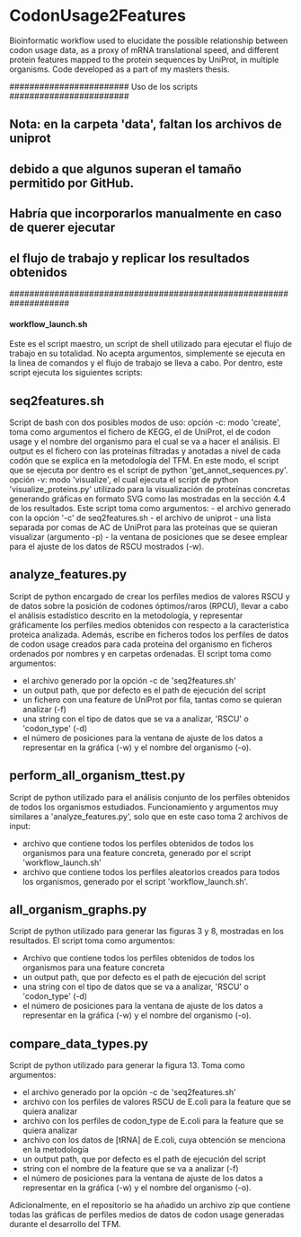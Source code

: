 # CodonUsage2Features
Bioinformatic workflow used to elucidate the possible relationship between codon usage data, as a proxy of mRNA translational speed,
and different protein features mapped to the protein sequences by UniProt, in multiple organisms. Code developed as a part of my masters thesis.

######################## Uso de los scripts ########################
## Nota: en la carpeta 'data', faltan los archivos de uniprot ######
## debido a que algunos superan el tamaño permitido por GitHub. ####
## Habría que incorporarlos manualmente en caso de querer ejecutar #
## el flujo de trabajo y replicar los resultados obtenidos #########
####################################################################

#### workflow_launch.sh ####
Este es el script maestro, un script de shell utilizado para ejecutar el flujo de trabajo en su totalidad. No acepta argumentos, simplemente se ejecuta
en la linea de comandos y el flujo de trabajo se lleva a cabo. Por dentro, este script ejecuta los siguientes scripts:
  
  ## seq2features.sh ##
  Script de bash con dos posibles modos de uso:
    opción -c: modo 'create', toma como argumentos el fichero de KEGG, el de UniProt, el de codon usage y el nombre del organismo para el cual se
    va a hacer el análisis. El output es el fichero con las proteínas filtradas y anotadas a nivel de cada codón que se explica en la metodología
    del TFM. En este modo, el script que se ejecuta por dentro es el script de python 'get_annot_sequences.py'.
    opción -v: modo 'visualize', el cual ejecuta el script de python 'visualize_proteins.py' utilizado para la visualización de proteínas concretas
    generando gráficas en formato SVG como las mostradas en la sección 4.4 de los resultados. Este script toma como argumentos:
    - el archivo generado con la opción '-c' de seq2features.sh
    - el archivo de uniprot
    - una lista separada por comas de AC de UniProt para las proteínas que se quieran visualizar (argumento -p)
    - la ventana de posiciones que se desee emplear para el ajuste de los datos de RSCU mostrados (-w).
    
  ## analyze_features.py ##
  Script de python encargado de crear los perfiles medios de valores RSCU y de datos sobre la posición de codones óptimos/raros (RPCU),
  llevar a cabo el análisis estadístico descrito en la metodología, y representar gráficamente los perfiles medios obtenidos con respecto a la característica
  proteica analizada. Además, escribe en ficheros todos los perfiles de datos de codon usage creados para cada proteína del organismo en ficheros
  ordenados por nombres y en carpetas ordenadas. El script toma como argumentos: 
  - el archivo generado por la opción -c de 'seq2features.sh'
  - un output path, que por defecto es el path de ejecución del script
  - un fichero con una feature de UniProt por fila, tantas como se quieran analizar (-f)
  - una string con el tipo de datos que se va a analizar, 'RSCU' o 'codon_type' (-d)
  - el número de posiciones para la ventana de ajuste de los datos a representar en la gráfica (-w) y el nombre del organismo (-o).
  
  ## perform_all_organism_ttest.py ##
  Script de python utilizado para el análisis conjunto de los perfiles obtenidos de todos los organismos estudiados. Funcionamiento
  y argumentos muy similares a 'analyze_features.py', solo que en este caso toma 2 archivos de input:
  - archivo que contiene todos los perfiles obtenidos de todos los organismos para una feature concreta, generado por el script 'workflow_launch.sh'
  - archivo que contiene todos los perfiles aleatorios creados para todos los organismos, generado por el script 'workflow_launch.sh'.
  
  ## all_organism_graphs.py ##
  Script de python utilizado para generar las figuras 3 y 8, mostradas en los resultados. El script toma como argumentos:
  - Archivo que contiene todos los perfiles obtenidos de todos los organismos para una feature concreta
  - un output path, que por defecto es el path de ejecución del script
  - una string con el tipo de datos que se va a analizar, 'RSCU' o 'codon_type' (-d)
  - el número de posiciones para la ventana de ajuste de los datos a representar en la gráfica (-w) y el nombre del organismo (-o).
  
  ## compare_data_types.py ##
  Script de python utilizado para generar la figura 13. Toma como argumentos:
  - el archivo generado por la opción -c de 'seq2features.sh'
  - archivo con los perfiles de valores RSCU de E.coli para la feature que se quiera analizar
  - archivo con los perfiles de codon_type de E.coli para la feature que se quiera analizar
  - archivo con los datos de [tRNA] de E.coli, cuya obtención se menciona en la metodología
  - un output path, que por defecto es el path de ejecución del script
  - string con el nombre de la feature que se va a analizar (-f)
  - el número de posiciones para la ventana de ajuste de los datos a representar en la gráfica (-w) y el nombre del organismo (-o).


Adicionalmente, en el repositorio se ha añadido un archivo zip que contiene todas las gráficas de perfiles medios de datos de codon usage
generadas durante el desarrollo del TFM.
  
